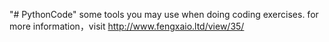 "# PythonCode"
some tools you may use when doing coding exercises.
for more information，visit http://www.fengxaio.ltd/view/35/